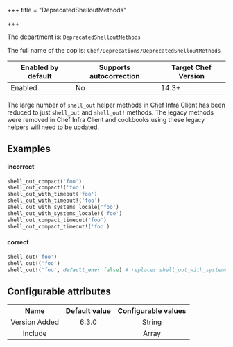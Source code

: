 +++
title = "DeprecatedShelloutMethods"

+++

<!-- This content is automatically generated. See https://github.com/chef/chef-web-docs/blob/main/generated/README.md -->

The department is: `DeprecatedShelloutMethods`

The full name of the cop is: `Chef/Deprecations/DeprecatedShelloutMethods`

| Enabled by default | Supports autocorrection | Target Chef Version |
| --- | --- | --- |
| Enabled | No | 14.3+ |

The large number of `shell_out` helper methods in Chef Infra Client has been reduced to just `shell_out` and `shell_out!` methods. The legacy methods were removed in Chef Infra Client and cookbooks using these legacy helpers will need to be updated.

## Examples


#### incorrect

```ruby
shell_out_compact('foo')
shell_out_compact!('foo')
shell_out_with_timeout('foo')
shell_out_with_timeout!('foo')
shell_out_with_systems_locale('foo')
shell_out_with_systems_locale!('foo')
shell_out_compact_timeout('foo')
shell_out_compact_timeout!('foo')
```

#### correct

```ruby
shell_out('foo')
shell_out!('foo')
shell_out!('foo', default_env: false) # replaces shell_out_with_systems_locale
```

## Configurable attributes

<table>
<tbody><tr>
<th>Name</th>
<th>Default value</th>
<th>Configurable values</th>
</tr>
<tr>
<td style="text-align:center">Version Added</td>
<td style="text-align:center">6.3.0</td>
<td style="text-align:center">String</td>
</tr>
<tr><td style="text-align:center">Include</td>
<td style="text-align:center"><ul>
</ul>
</td>
<td style="text-align:center">Array</td>
</tr></tbody></table>
